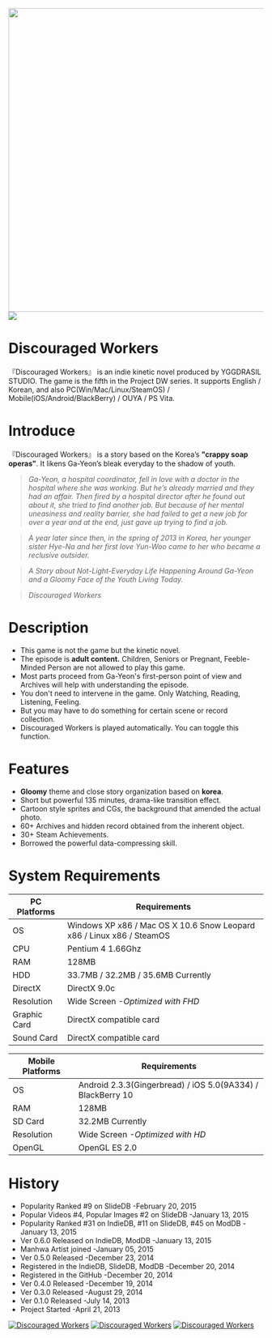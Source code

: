<img src="https://yggdrasil-studio.github.io/Discouraged-Workers/images/presplash.png" width="600px" /><a href="http://steamcommunity.com/sharedfiles/filedetails/?id=399374348" target="_blank"><img src="https://yggdrasil-studio.github.io/Discouraged-Workers/images/steam_greenlight.png" /></a>

Discouraged Workers
===================
『Discouraged Workers』 is an indie kinetic novel produced by YGGDRASIL STUDIO. The game is the fifth in the Project DW series. It supports English / Korean, and also PC(Win/Mac/Linux/SteamOS) / Mobile(iOS/Android/BlackBerry) / OUYA / PS Vita.


Introduce
===================
『Discouraged Workers』 is a story based on the Korea’s **"crappy soap operas"**. It likens Ga-Yeon’s bleak everyday to the shadow of youth.

> _Ga-Yeon, a hospital coordinator, fell in love with a doctor in the hospital where she was working. But he’s already married and they had an affair. Then fired by a hospital director after he found out about it, she tried to find another job. But because of her mental uneasiness and reality barrier, she had failed to get a new job for over a year and at the end, just gave up trying to find a job._

> _A year later since then, in the spring of 2013 in Korea, her younger sister Hye-Na and her first love Yun-Woo came to her who became a reclusive outsider._

> _A Story about Not-Light-Everyday Life Happening Around Ga-Yeon and a Gloomy Face of the Youth Living Today._

> _Discouraged Workers_


Description
===================
- This game is not the game but the kinetic novel.
- The episode is **adult content.** Children, Seniors or Pregnant, Feeble-Minded Person are not allowed to play this game.
- Most parts proceed from Ga-Yeon's first-person point of view and Archives will help with understanding the episode.
- You don't need to intervene in the game. Only Watching, Reading, Listening, Feeling.
- But you may have to do something for certain scene or record collection.
- Discouraged Workers is played automatically. You can toggle this function.


Features
===================
- **Gloomy** theme and close story organization based on **korea**.
- Short but powerful 135 minutes, drama-like transition effect.
- Cartoon style sprites and CGs, the background that amended the actual photo.
- 60+ Archives and hidden record obtained from the inherent object.
- 30+ Steam Achievements.
- Borrowed the powerful data-compressing skill.


System Requirements
===================
PC Platforms | Requirements
------------ | -------------
OS | Windows XP x86 / Mac OS X 10.6 Snow Leopard x86 / Linux x86 / SteamOS
CPU | Pentium 4 1.66Ghz
RAM | 128MB
HDD | 33.7MB / 32.2MB / 35.6MB Currently
DirectX | DirectX 9.0c
Resolution | Wide Screen *-Optimized with FHD*
Graphic Card | DirectX compatible card
Sound Card | DirectX compatible card

Mobile Platforms | Requirements
------------ | -------------
OS | Android 2.3.3(Gingerbread) / iOS 5.0(9A334) / BlackBerry 10
RAM | 128MB
SD Card | 32.2MB Currently
Resolution | Wide Screen *-Optimized with HD*
OpenGL | OpenGL ES 2.0


History
===================
* Popularity Ranked #9 on SlideDB -February 20, 2015
* Popular Videos #4, Popular Images #2 on SlideDB -January 13, 2015
* Popularity Ranked #31 on IndieDB, #11 on SlideDB, #45 on ModDB -January 13, 2015
* Ver 0.6.0 Released on IndieDB, ModDB -January 13, 2015
* Manhwa Artist joined -January 05, 2015
* Ver 0.5.0 Released -December 23, 2014
* Registered in the IndieDB, SlideDB, ModDB -December 20, 2014
* Registered in the GitHub -December 20, 2014
* Ver 0.4.0 Released -December 19, 2014
* Ver 0.3.0 Released -August 29, 2014
* Ver 0.1.0 Released -July 14, 2013
* Project Started -April 21, 2013

<a href="http://www.indiedb.com/games/discouraged-workers" title="View Discouraged Workers on Indie DB" target="_blank"><img src="http://button.indiedb.com/popularity/medium/games/37293.png" alt="Discouraged Workers" /></a> <a href="http://www.slidedb.com/games/discouraged-workers" title="View Discouraged Workers on Slide DB" target="_blank"><img src="http://button.slidedb.com/popularity/medium/games/37293.png" alt="Discouraged Workers" /></a> <a href="http://www.moddb.com/games/discouraged-workers" title="View Discouraged Workers on Mod DB" target="_blank"><img src="http://button.moddb.com/popularity/medium/games/37293.png" alt="Discouraged Workers" /></a>
